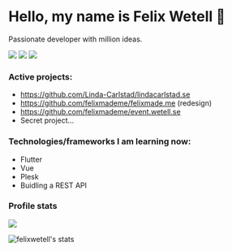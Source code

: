 # Hello, my name is Felix Wetell 🚀

Passionate developer with million ideas.  

[![](https://img.shields.io/badge/LinkedIn-Felix%20Wetell-blue)](https://www.linkedin.com/in/felix-wetell/)
[![](https://img.shields.io/badge/Contact-hello%40felixmade.me-green)](mailto:hello@felixmade.me?subject=I%20saw%20your%20profile%20on%20GitHub...)
[![](https://img.shields.io/badge/Website-felixmade.me-red)](https://felixmade.me)

### Active projects:
- https://github.com/Linda-Carlstad/lindacarlstad.se
- https://github.com/felixmademe/felixmade.me (redesign)
- https://github.com/felixmademe/event.wetell.se
- Secret project...

### Technologies/frameworks I am learning now:
- Flutter
- Vue
- Plesk
- Buidling a REST API

### Profile stats
![](https://komarev.com/ghpvc/?username=felixwetell&color=brightgreen&label=Profile+views)

![felixwetell's stats](https://github-readme-stats.vercel.app/api?username=felixwetell&show_icons=true&theme=merko)

